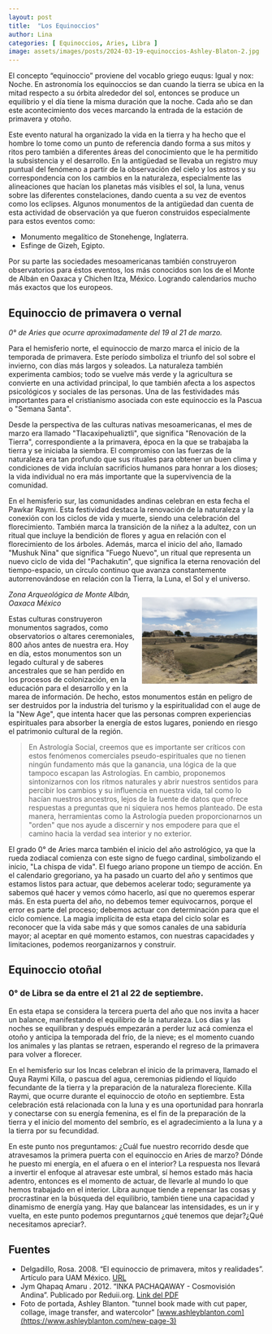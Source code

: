 ```yaml
---
layout: post
title:  "Los Equinoccios"
author: Lina
categories: [ Equinoccios, Aries, Libra ] 
image: assets/images/posts/2024-03-19-equinoccios-Ashley-Blaton-2.jpg
---
```


El concepto “equinoccio” proviene del vocablo griego euqus: Igual y nox: Noche. En astronomía los equinoccios se dan cuando la tierra se ubica en la mitad respecto a su órbita alrededor del sol, entonces se produce un equilibrio y el día tiene la misma duración que la noche. Cada año se dan este acontecimiento dos veces marcando la entrada de la estación de primavera y otoño. 

Este evento natural ha organizado la vida en la tierra y ha hecho que el hombre lo tome como un punto de referencia dando forma a sus mitos y ritos pero también a diferentes áreas del conocimiento que le ha permitido la subsistencia y el desarrollo. En la antigüedad se llevaba un registro muy puntual del fenómeno a partir de la observación del cielo y los astros y su correspondencia con los cambios en la naturaleza, especialmente las alineaciones que hacían los planetas más visibles el sol, la luna, venus sobre las diferentes constelaciones, dando cuenta a su vez de eventos como los eclipses. Algunos monumentos de la antigüedad dan cuenta de esta actividad de observación ya que fueron construidos especialmente para estos eventos como: 

* Monumento megalítico de Stonehenge, Inglaterra.
* Esfinge de Gizeh, Egipto.

Por su parte las sociedades mesoamericanas también construyeron observatorios para éstos eventos, los más conocidos son los de el Monte de Albán en Oaxaca y Chichen Itza, México. Logrando calendarios mucho más exactos que los europeos.


## Equinoccio de primavera o vernal
*0° de Aries que ocurre aproximadamente del 19 al 21 de marzo.*

Para el hemisferio norte, el equinoccio de marzo marca el inicio de la temporada de primavera. Este período simboliza el triunfo del sol sobre el invierno, con días más largos y soleados. La naturaleza también experimenta cambios; todo se vuelve más verde y la agricultura se convierte en una actividad principal, lo que también afecta a los aspectos psicológicos y sociales de las personas. Una de las festividades más importantes para el cristianismo asociada con este equinoccio es la Pascua o "Semana Santa".

Desde la perspectiva de las culturas nativas mesoamericanas, el mes de marzo era llamado "Tlacaxipehualiztli", que significa "Renovación de la Tierra", correspondiente a la primavera, época en la que se trabajaba la tierra y se iniciaba la siembra. El compromiso con las fuerzas de la naturaleza era tan profundo que sus rituales para obtener un buen clima y condiciones de vida incluían sacrificios humanos para honrar a los dioses; la vida individual no era más importante que la supervivencia de la comunidad.

En el hemisferio sur, las comunidades andinas celebran en esta fecha el Pawkar Raymi. Esta festividad destaca la renovación de la naturaleza y la conexión con los ciclos de vida y muerte, siendo una celebración del florecimiento. También marca la transición de la niñez a la adultez, con un ritual que incluye la bendición de flores y agua en relación con el florecimiento de los árboles. Además, marca el inicio del año, llamado "Mushuk Nina" que significa "Fuego Nuevo", un ritual que representa un nuevo ciclo de vida del "Pachakutin", que significa la eterna renovación del tiempo-espacio, un círculo continuo que avanza constantemente autorrenovándose en relación con la Tierra, la Luna, el Sol y el universo.

<img src='/assets/images/posts/2024-03-19-equinoccios-monte-alban-oaxaca.JPG' style='float:right; width: 45%; padding: 1em;' />*Zona Arqueológica de Monte Albán, Oaxaca México*

Estas culturas construyeron monumentos sagrados, como observatorios o altares ceremoniales, 800 años antes de nuestra era. Hoy en día, estos monumentos son un legado cultural y de saberes ancestrales que se han perdido en los procesos de colonización, en la educación para el desarrollo y en la marea de información. De hecho, estos monumentos están en peligro de ser destruidos por la industria del turismo y la espiritualidad con el auge de la "New Age", que intenta hacer que las personas compren experiencias espirituales para absorber la energía de estos lugares, poniendo en riesgo el patrimonio cultural de la región.

> En Astrología Social, creemos que es importante ser críticos con estos fenómenos comerciales pseudo-espirituales que no tienen ningún fundamento más que la ganancia, una lógica de la que tampoco escapan las Astrologías. En cambio, proponemos sintonizarnos con los ritmos naturales y abrir nuestros sentidos para percibir los cambios y su influencia en nuestra vida, tal como lo hacían nuestros ancestros, lejos de la fuente de datos que ofrece respuestas a preguntas que ni siquiera nos hemos planteado. De esta manera, herramientas como la Astrología pueden proporcionarnos un "orden" que nos ayude a discernir y nos empodere para que el camino hacia la verdad sea interior y no exterior.

El grado 0° de Aries marca también el inicio del año astrológico, ya que la rueda zodiacal comienza con este signo de fuego cardinal, simbolizando el inicio, "La chispa de vida". El fuego ariano propone un tiempo de acción. En el calendario gregoriano, ya ha pasado un cuarto del año y sentimos que estamos listos para actuar, que debemos acelerar todo; seguramente ya sabemos qué hacer y vemos cómo hacerlo, así que no queremos esperar más. En esta puerta del año, no debemos temer equivocarnos, porque el error es parte del proceso; debemos actuar con determinación para que el ciclo comience. La magia implícita de esta etapa del ciclo solar es reconocer que la vida sabe más y que somos canales de una sabiduría mayor; al aceptar en qué momento estamos, con nuestras capacidades y limitaciones, podemos reorganizarnos y construir.

## Equinoccio otoñal
### 0° de Libra se da entre el 21 al 22 de septiembre. 

En esta etapa se considera la tercera puerta del año que nos invita a hacer un balance, manifestando el equilibrio de la naturaleza. Los días y las noches se equilibran y después empezarán a perder luz acá comienza el otoño y anticipa la temporada del frío, de la nieve; es el momento cuando los animales y las plantas se retraen, esperando el regreso de la primavera para volver a florecer. 

En el hemisferio sur los Incas celebran el inicio de la primavera, llamado el Quya Raymi Killa, o pascua del agua, ceremonias pidiendo el líquido fecundante de la tierra y la preparación de la naturaleza floreciente. Killa Raymi, que ocurre durante el equinoccio de otoño en septiembre. Esta celebración está relacionada con la luna y es una oportunidad para honrarla y conectarse con su energía femenina, es el fin de la preparación de la tierra y el inicio del momento del sembrío, es el agradecimiento a la luna y a la tierra por su fecundidad.

En este punto nos preguntamos: ¿Cuál fue nuestro recorrido desde que atravesamos la primera puerta con el equinoccio en Aries de marzo? Dónde he puesto mi energía, en el afuera o en el interior? La respuesta nos llevará a invertir el enfoque al atravesar este umbral, sí hemos estado más hacia adentro, entonces es el momento de actuar, de llevarle al mundo lo que hemos trabajado en el interior. Libra aunque tiende a repensar las cosas y procrastinar en la búsqueda del equilibrio, también tiene una capacidad y dinamismo de energía yang. Hay que balancear las intensidades, es un ir y vuelta, en este punto podemos preguntarnos ¿qué tenemos que dejar?¿Qué necesitamos apreciar?.


## Fuentes

* Delgadillo, Rosa. 2008. “El equinoccio de primavera, mitos y realidades”. Artículo para UAM México. [URL](https://www.uam.mx/difusion/casadeltiempo/13_iv_nov_2008/casa_del_tiempo_eIV_num13_57_62.pdf)
* Jym Qhapaq Amaru . 2012. “INKA PACHAQAWAY - Cosmovisión Andina”. Publicado por Reduii.org. [Link del PDF](https://www.reduii.org/cii/sites/default/files/field/doc/Apu-Qun-Illa-Tiqsi-Wiraqucha-Pachayachachiq-El-Ordenador-Del-Cosmos.pdf)
* Foto de portada, Ashley Blanton. "tunnel book made with cut paper, collage, image transfer, and watercolor" [www.ashleyblanton.com](https://www.ashleyblanton.com/new-page-3)

